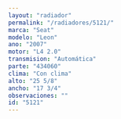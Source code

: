 ```yaml
---
layout: "radiador"
permalink: "/radiadores/5121/"
marca: "Seat"
modelo: "Leon"
ano: "2007"
motor: "L4 2.0"
transmision: "Automática"
parte: "434060"
clima: "Con clima"
alto: "25 5/8"
ancho: "17 3/4"
observaciones: ""
id: "5121"
---
```


